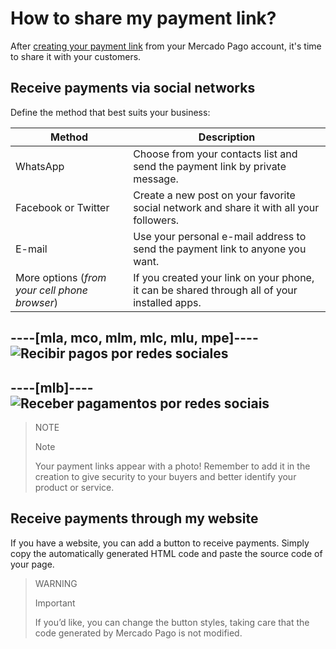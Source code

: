 # How to share my payment link?

After [creating your payment link](https://www.mercadopago[FAKER][URL][DOMAIN]/developers/en/guides/online-payments/payment-link/create-button) from your Mercado Pago account, it's time to share it with your customers.

## Receive payments via social networks

Define the method that best suits your business:

| **Method** | **Description** |
| --- | --- |
| WhatsApp | Choose from your contacts list and send the payment link by private message. |
| Facebook or Twitter | Create a new post on your favorite social network and share it with all your followers. |
| E-mail | Use your personal e-mail address to send the payment link to anyone you want. |
| More options (_from your cell phone browser_) | If you created your link on your phone, it can be shared through all of your installed apps. |

----[mla, mco, mlm, mlc, mlu, mpe]----
![Recibir pagos por redes sociales](/images/button/byl_compartir.png)
------------
----[mlb]----
![Receber pagamentos por redes sociais](/images/button/byl_compartilhar.png)
------------

> NOTE
> 
> Note
> 
> Your payment links appear with a photo! Remember to add it in the creation to give security to your buyers and better identify your product or service.

## Receive payments through my website

If you have a website, you can add a button to receive payments.
Simply copy the automatically generated HTML code and paste the source code of your page.

> WARNING
> 
> Important
> 
> If you’d like, you can change the button styles, taking care that the code generated by Mercado Pago is not modified.